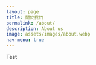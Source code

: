 ```yaml
---
layout: page
title: 關於我們
permalink: /about/
description: About us
image: assets/images/about.webp
nav-menu: true
---
```


Test